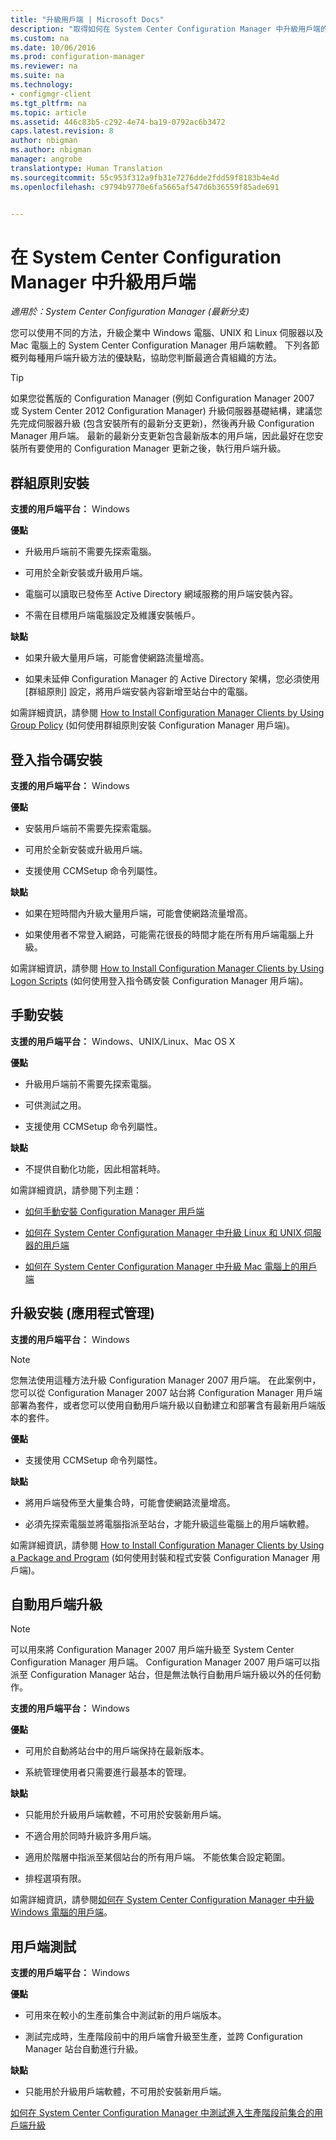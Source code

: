 ```yaml
---
title: "升級用戶端 | Microsoft Docs"
description: "取得如何在 System Center Configuration Manager 中升級用戶端的相關資訊。"
ms.custom: na
ms.date: 10/06/2016
ms.prod: configuration-manager
ms.reviewer: na
ms.suite: na
ms.technology:
- configmgr-client
ms.tgt_pltfrm: na
ms.topic: article
ms.assetid: 446c83b5-c292-4e74-ba19-0792ac6b3472
caps.latest.revision: 8
author: nbigman
ms.author: nbigman
manager: angrobe
translationtype: Human Translation
ms.sourcegitcommit: 55c953f312a9fb31e7276dde2fdd59f8183b4e4d
ms.openlocfilehash: c9794b9770e6fa5665af547d6b36559f85ade691


---
```

# <a name="upgrade-clients-in-system-center-configuration-manager"></a>在 System Center Configuration Manager 中升級用戶端

*適用於：System Center Configuration Manager (最新分支)*

您可以使用不同的方法，升級企業中 Windows 電腦、UNIX 和 Linux 伺服器以及 Mac 電腦上的 System Center Configuration Manager 用戶端軟體。 下列各節概列每種用戶端升級方法的優缺點，協助您判斷最適合貴組織的方法。  

> [!TIP]  
>  如果您從舊版的 Configuration Manager \(例如 Configuration Manager 2007 或 System Center 2012 Configuration Manager\) 升級伺服器基礎結構，建議您先完成伺服器升級 (包含安裝所有的最新分支更新)，然後再升級 Configuration Manager 用戶端。   最新的最新分支更新包含最新版本的用戶端，因此最好在您安裝所有要使用的 Configuration Manager 更新之後，執行用戶端升級。  

## <a name="group-policy-installation"></a>群組原則安裝  
 **支援的用戶端平台：** Windows  

 **優點**  

-   升級用戶端前不需要先探索電腦。  

-   可用於全新安裝或升級用戶端。  

-   電腦可以讀取已發佈至 Active Directory 網域服務的用戶端安裝內容。  

-   不需在目標用戶端電腦設定及維護安裝帳戶。  

 **缺點**  

-   如果升級大量用戶端，可能會使網路流量增高。  

-   如果未延伸 Configuration Manager 的 Active Directory 架構，您必須使用 [群組原則] 設定，將用戶端安裝內容新增至站台中的電腦。  

 如需詳細資訊，請參閱 [How to Install Configuration Manager Clients by Using Group Policy](../../../../core/clients/deploy/deploy-clients-to-windows-computers.md#BKMK_ClientGP) (如何使用群組原則安裝 Configuration Manager 用戶端)。  

## <a name="logon-script-installation"></a>登入指令碼安裝  
 **支援的用戶端平台：** Windows  

 **優點**  

-   安裝用戶端前不需要先探索電腦。  

-   可用於全新安裝或升級用戶端。  

-   支援使用 CCMSetup 命令列屬性。  

 **缺點**  

-   如果在短時間內升級大量用戶端，可能會使網路流量增高。  

-   如果使用者不常登入網路，可能需花很長的時間才能在所有用戶端電腦上升級。  

 如需詳細資訊，請參閱 [How to Install Configuration Manager Clients by Using Logon Scripts](../../../../core/clients/deploy/deploy-clients-to-windows-computers.md#BKMK_ClientLogonScript) (如何使用登入指令碼安裝 Configuration Manager 用戶端)。  

## <a name="manual-installation"></a>手動安裝  
 **支援的用戶端平台：** Windows、UNIX/Linux、Mac OS X  

 **優點**  

-   升級用戶端前不需要先探索電腦。  

-   可供測試之用。  

-   支援使用 CCMSetup 命令列屬性。  

 **缺點**  

-   不提供自動化功能，因此相當耗時。  

 如需詳細資訊，請參閱下列主題：  

-   [如何手動安裝 Configuration Manager 用戶端](../../../../core/clients/deploy/deploy-clients-to-windows-computers.md#BKMK_Manual)  

-   [如何在 System Center Configuration Manager 中升級 Linux 和 UNIX 伺服器的用戶端](../../../../core/clients/manage/upgrade/upgrade-clients-for-linux-and-unix-servers.md)  

-   [如何在 System Center Configuration Manager 中升級 Mac 電腦上的用戶端](../../../../core/clients/manage/upgrade/upgrade-clients-on-mac-computers.md)  

## <a name="upgrade-installation-application-management"></a>升級安裝 (應用程式管理)  
 **支援的用戶端平台：** Windows  

> [!NOTE]  
>  您無法使用這種方法升級 Configuration Manager 2007 用戶端。 在此案例中，您可以從 Configuration Manager 2007 站台將 Configuration Manager 用戶端部署為套件，或者您可以使用自動用戶端升級以自動建立和部署含有最新用戶端版本的套件。  

 **優點**  

-   支援使用 CCMSetup 命令列屬性。  

 **缺點**  

-   將用戶端發佈至大量集合時，可能會使網路流量增高。  

-   必須先探索電腦並將電腦指派至站台，才能升級這些電腦上的用戶端軟體。  

 如需詳細資訊，請參閱 [How to Install Configuration Manager Clients by Using a Package and Program](../../../../core/clients/deploy/deploy-clients-to-windows-computers.md#BKMK_ClientApp) (如何使用封裝和程式安裝 Configuration Manager 用戶端)。  

## <a name="automatic-client-upgrade"></a>自動用戶端升級  

> [!NOTE]  
>  可以用來將 Configuration Manager 2007 用戶端升級至 System Center Configuration Manager 用戶端。 Configuration Manager 2007 用戶端可以指派至 Configuration Manager 站台，但是無法執行自動用戶端升級以外的任何動作。  

 **支援的用戶端平台：** Windows  

 **優點**  

-   可用於自動將站台中的用戶端保持在最新版本。  

-   系統管理使用者只需要進行最基本的管理。  

 **缺點**  

-   只能用於升級用戶端軟體，不可用於安裝新用戶端。  

-   不適合用於同時升級許多用戶端。  

-   適用於階層中指派至某個站台的所有用戶端。 不能依集合設定範圍。  

-   排程選項有限。  

 如需詳細資訊，請參閱[如何在 System Center Configuration Manager 中升級 Windows 電腦的用戶端](../../../../core/clients/manage/upgrade/upgrade-clients-for-windows-computers.md)。  

## <a name="client-testing"></a>用戶端測試  
 **支援的用戶端平台：** Windows  

 **優點**  

-   可用來在較小的生產前集合中測試新的用戶端版本。  

-   測試完成時，生產階段前中的用戶端會升級至生產，並跨 Configuration Manager 站台自動進行升級。  

 **缺點**  

-   只能用於升級用戶端軟體，不可用於安裝新用戶端。  

 [如何在 System Center Configuration Manager 中測試進入生產階段前集合的用戶端升級](../../../../core/clients/manage/upgrade/test-client-upgrades.md)  



<!--HONumber=Dec16_HO3-->



